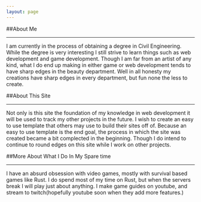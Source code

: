 ```yaml
---
layout: page
---
```


##About Me
<hr>
I am currently in the process of obtaining a degree in Civil Engineering. While the degree is very interesting I still strive to learn things such as web development and game development. Though I am far from an artist of any kind, what I do end up making in either game or web development tends to have sharp edges in the beauty department. Well in all honesty my creations have sharp edges in every department, but fun none the less to create.

##About This Site
<hr>
Not only is this site the foundation of my knowledge in web development it will be used to track my other projects in the future. I wish to create an easy to use template that others may use to build their sites off of. Because an easy to use template is the end goal, the process in which the site was created became a bit complected in the beginning. Though I do intend to continue to round edges on this site while I work on other projects.

##More About What I Do In My Spare time
<hr>
I have an absurd obsession with video games, mostly with survival based games like Rust. I do spend most of my time on Rust, but when the servers break I will play just about anything. I make game guides on youtube, and stream to twitch(hopefully youtube soon when they add more features.)
